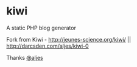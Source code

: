 kiwi
====

A static PHP blog generator 

Fork from Kiwi - http://jeunes-science.org/kiwi/ || http://darcsden.com/aljes/kiwi-0

Thanks [@aljes](https://twitter.com/aljes)
